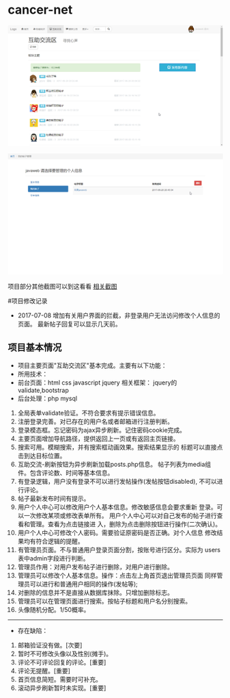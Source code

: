 # cancer-net

![主要论坛界面图](https://github.com/GzhiYi/cancer-net/blob/master/img/%E7%9B%B8%E5%85%B3%E6%88%AA%E5%9B%BE/%E4%BA%92%E5%8A%A9%E4%BA%A4%E6%B5%81%E8%AE%BA%E5%9D%9B%E5%8F%AF%E4%BB%A5%E5%8F%91%E5%B8%96.png)

![用户管理界面](https://github.com/GzhiYi/cancer-net/blob/master/img/%E7%9B%B8%E5%85%B3%E6%88%AA%E5%9B%BE/%E4%B8%AA%E4%BA%BA%E4%B8%AD%E5%BF%83%E5%8F%AF%E4%BB%A5%E7%AE%A1%E7%90%86%E8%87%AA%E5%B7%B1%E5%8F%91%E7%9A%84%E5%B8%96%E5%AD%90.png)


项目部分其他截图可以到这看看
[相关截图](https://github.com/GzhiYi/cancer-net/tree/master/img/%E7%9B%B8%E5%85%B3%E6%88%AA%E5%9B%BE)

#项目修改记录
- 2017-07-08 
  增加有关用户界面的拦截，非登录用户无法访问修改个人信息的页面。
  最新帖子回复可以显示几天前。


## 项目基本情况
- 项目主要页面"互助交流区"基本完成。主要有以下功能：
- 所用技术：
- 前台页面：html css javascript jquery 
          相关框架： jquery的validate,bootstrap
- 后台处理：php mysql

1. 全局表单validate验证。不符合要求有提示错误信息。
2. 注册登录完善。对已存在的用户名或者邮箱进行注册判断。
3. 登录模态框。忘记密码为ajax异步刷新。记住密码cookie完成。
4. 主要页面增加导航路径，提供返回上一页或有返回主页链接。
5. 搜索可用。模糊搜索，并有搜索框动画效果。搜索结果显示的
标题可以直接点击到达目标位置。
6. 互助交流-刷新按钮为异步刷新加载posts.php信息。
帖子列表为media组件。包含评论数、时间等基本信息。
7. 有登录逻辑，用户没有登录不可以进行发帖操作(发帖按钮disabled),
不可以进行评论。
8. 帖子最新发布时间有提示。
9. 用户个人中心可以修改用户个人基本信息。修改敏感信息会要求重新
登录。可以一次修改某项或修改表单所有。
用户个人中心可以对自己发布的帖子进行查看和管理。查看为点击链接进
入，删除为点击删除按钮进行操作(二次确认)。
10. 用户个人中心可修改个人密码。需要验证原密码是否正确。对个人信息
修改结果均有符合逻辑的提醒。
11. 有管理员页面。不与普通用户登录页面分割，按账号进行区分。实际为
users表中admin字段进行判断。
12. 管理员作用：对用户发布帖子进行删除，对用户进行删除。
13. 管理员可以修改个人基本信息。操作：点击左上角首页退出管理员页面
同样管理员可以进行和普通用户相同的操作(发帖等);
14. 对删除的信息并不是直接从数据库抹除。只增加删除标志。
15. 管理员可以在管理页面进行搜索。按帖子标题和用户名分别搜索。
16. 头像随机分配。1/50概率。
------------------------------------------------------------------
- 存在缺陷：
1. 邮箱验证没有做。[次要]
2. 暂时不可修改头像以及性别(摊手)。
3. 评论不可评论回复的评论。[重要]
4. 评论无提醒。[重要]
5. 首页信息简短。需要时可补充。
6. 滚动异步刷新暂时未实现。[重要]
